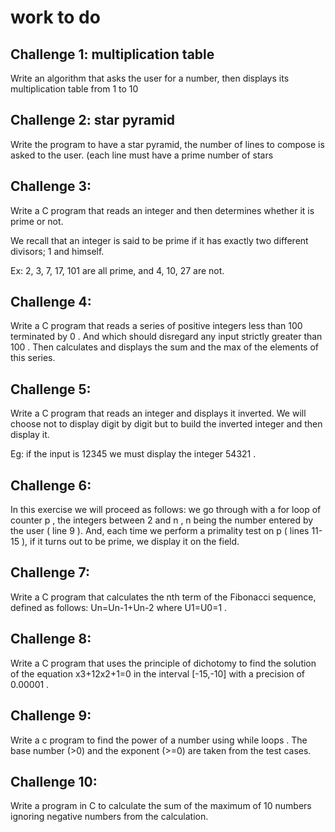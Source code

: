 # work to do

## Challenge 1: multiplication table

Write an algorithm that asks the user for a number, then displays its multiplication table from 1 to 10

## Challenge 2: star pyramid

Write the program to have a star pyramid, the number of lines to compose is asked to the user. (each line must have a prime number of stars

## Challenge 3:

Write a C program that reads an integer and then determines whether it is prime or not.

We recall that an integer is said to be prime if it has exactly two different divisors; 1 and himself.

Ex: 2, 3, 7, 17, 101 are all prime, and 4, 10, 27 are not.

## Challenge 4:

Write a C program that reads a series of positive integers less than 100 terminated by 0 . And which should disregard any input strictly greater than 100 . Then calculates and displays the sum and the max of the elements of this series.

## Challenge 5:

Write a C program that reads an integer and displays it inverted. We will choose not to display digit by digit but to build the inverted integer and then display it.

Eg: if the input is 12345 we must display the integer 54321 .

## Challenge 6:

In this exercise we will proceed as follows: we go through with a for loop of counter p , the integers between 2 and n , n being the number entered by the user ( line 9 ). And, each time we perform a primality test on p ( lines 11-15 ), if it turns out to be prime, we display it on the field.

## Challenge 7:

Write a C program that calculates the nth term of the Fibonacci sequence, defined as follows: Un=Un-1+Un-2 where U1=U0=1 .

## Challenge 8:

Write a C program that uses the principle of dichotomy to find the solution of the equation x3+12x2+1=0 in the interval [-15,-10] with a precision of 0.00001 .

## Challenge 9:

Write a c program to find the power of a number using while loops . The base number (>0) and the exponent (>=0) are taken from the test cases.

## Challenge 10:

Write a program in C to calculate the sum of the maximum of 10 numbers ignoring negative numbers from the calculation.